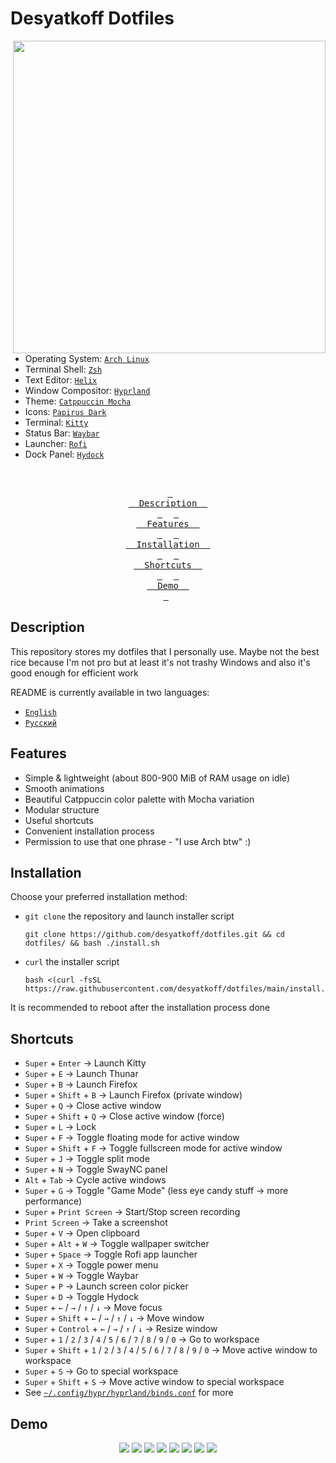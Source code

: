 # Desyatkoff Dotfiles

<img
    src="assets/1.png"
    align="right"
    width="500"
/>

* Operating System: [`Arch Linux`](https://archlinux.org)
* Terminal Shell: [`Zsh`](https://www.zsh.org)
* Text Editor: [`Helix`](https://helix-editor.com)
* Window Compositor: [`Hyprland`](https://hypr.land)
* Theme: [`Catppuccin Mocha`](https://catppuccin.com)
* Icons: [`Papirus Dark`](https://github.com/PapirusDevelopmentTeam/papirus-icon-theme)
* Terminal: [`Kitty`](https://sw.kovidgoyal.net/kitty/)
* Status Bar: [`Waybar`](https://github.com/Alexays/Waybar)
* Launcher: [`Rofi`](https://github.com/davatorium/rofi)
* Dock Panel: [`Hydock`](https://github.com/desyatkoff/hydock)

<br />

<p align="center">
    &ensp;<a href="#description"><kbd>&ensp;<br />&ensp;&ensp;Description&ensp;&ensp;<br />&ensp;</kbd></a>&ensp;
    &ensp;<a href="#features"><kbd>&ensp;<br />&ensp;&ensp;Features&ensp;&ensp;<br />&ensp;</kbd></a>&ensp;
    &ensp;<a href="#installation"><kbd>&ensp;<br />&ensp;&ensp;Installation&ensp;&ensp;<br />&ensp;</kbd></a>&ensp;
    &ensp;<a href="#shortcuts"><kbd>&ensp;<br />&ensp;&ensp;Shortcuts&ensp;&ensp;<br />&ensp;</kbd></a>&ensp;
    &ensp;<a href="#demo"><kbd>&ensp;<br />&ensp;&ensp;Demo&ensp;&ensp;<br />&ensp;</kbd></a>&ensp;
</p>

## Description

This repository stores my dotfiles that I personally use. Maybe not the best rice because I'm not pro but at least it's not trashy Windows and also it's good enough for efficient work

README is currently available in two languages:
* [`English`](README.en.md)
* [`Русский`](README.ru.md)

## Features

* Simple & lightweight (about 800-900 MiB of RAM usage on idle)
* Smooth animations
* Beautiful Catppuccin color palette with Mocha variation
* Modular structure
* Useful shortcuts
* Convenient installation process
* Permission to use that one phrase - "I use Arch btw" :)

## Installation

Choose your preferred installation method:

* `git clone` the repository and launch installer script
    ```Shell
    git clone https://github.com/desyatkoff/dotfiles.git && cd dotfiles/ && bash ./install.sh
    ```
* `curl` the installer script
    ```Shell
    bash <(curl -fsSL https://raw.githubusercontent.com/desyatkoff/dotfiles/main/install.sh)
    ```

It is recommended to reboot after the installation process done

## Shortcuts

* `Super` + `Enter` -> Launch Kitty
* `Super` + `E` -> Launch Thunar
* `Super` + `B` -> Launch Firefox
* `Super` + `Shift` + `B` -> Launch Firefox (private window)
* `Super` + `Q` -> Close active window
* `Super` + `Shift` + `Q` -> Close active window (force) 
* `Super` + `L` -> Lock
* `Super` + `F` -> Toggle floating mode for active window
* `Super` + `Shift` + `F` -> Toggle fullscreen mode for active window
* `Super` + `J` -> Toggle split mode
* `Super` + `N` -> Toggle SwayNC panel
* `Alt` + `Tab` -> Cycle active windows
* `Super` + `G` -> Toggle "Game Mode" (less eye candy stuff -> more performance)
* `Super` + `Print Screen` -> Start/Stop screen recording
* `Print Screen` -> Take a screenshot
* `Super` + `V` -> Open clipboard
* `Super` + `Alt` + `W` -> Toggle wallpaper switcher
* `Super` + `Space` -> Toggle Rofi app launcher
* `Super` + `X` -> Toggle power menu
* `Super` + `W` -> Toggle Waybar
* `Super` + `P` -> Launch screen color picker
* `Super` + `D` -> Toggle Hydock
* `Super` + `←` / `→` / `↑` / `↓` -> Move focus
* `Super` + `Shift` + `←` / `→` / `↑` / `↓` -> Move window
* `Super` + `Control` + `←` / `→` / `↑` / `↓` -> Resize window
* `Super` + `1` / `2` / `3` / `4` / `5` / `6` / `7` / `8` / `9` / `0` -> Go to workspace
* `Super` + `Shift` + `1` / `2` / `3` / `4` / `5` / `6` / `7` / `8` / `9` / `0` -> Move active window to workspace
* `Super` + `S` -> Go to special workspace
* `Super` + `Shift` + `S` -> Move active window to special workspace
* See [`~/.config/hypr/hyprland/binds.conf`](home/.config/hypr/hyprland/binds.conf) for more

## Demo

<p align="center">
    <img src="assets/0.png" />
    <img src="assets/1.png" />
    <img src="assets/2.png" />
    <img src="assets/3.png" />
    <img src="assets/4.png" />
    <img src="assets/5.png" />
    <img src="assets/6.png" />
    <img src="assets/7.png" />
</p>
